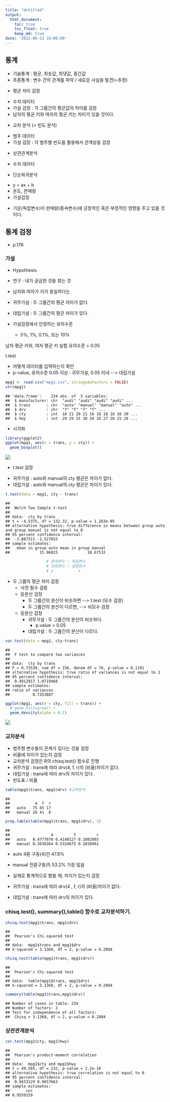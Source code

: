 ```yaml
---
title: "Untitled"
output: 
  html_document:
    toc: true
    toc_float: true
    keep_md: true
date: '2022-06-23 10:00:00'
---
```




## 통계
- 기술통계 : 평균, 최솟값, 최댓값, 중간값
- 추론통계 : 변수 간의 관계를 파악 / 새로운 사실을 발견(=추정)
 + 평균 차이 검정
  - 수치 데이터
  - 가설 검정 : 각 그룹간의 평균값의 차이를 검정
  - 남자의 평균 키와 여자의 평균 키는 차이가 있을 것이다.
  
 + 교차 분석 (= 빈도 분석)
  - 범주 데이터
  - 가설 검정 : 각 범주별 빈도를 활용해서 관계성을 검정
  
 + 상관관계분석
  - 수치 데이터
  
 + 단순회귀분석
  - y = ax + b
  - 온도, 판매량
  - 가설검정
   + 기온(독립변수)이 판매량(종속변수)에 긍정적인 혹은 부정적인 영향을 주고 있을 것이다.
   
## 통계 검정
- p.176 

### 가설
- Hypothesis
- 연구 : 내가 궁금한 것을 찾는 것
- 남자와 여자가 키가 동일하다는 

- 귀무가설 : 두 그룹간의 평균 차이가 없다. 
- 대립가설 : 두 그룹간의 평균 차이가 있다. 

- 가설검정에서 인정하는 유의수준 
  + 5%, 1%, 0.1%, 또는 10% 

남자 평균 키와, 여자 평균 키 실험
유의수준 > 0.05

t.test
- 어떻게 데이터를 입력하는지 확인
- p-value, 유의수준 0.05 이상 : 귀무가설, 0.05 이내 --> 대립가설


```r
mpg1 <- read.csv("mpg1.csv", stringsAsFactors = FALSE)
str(mpg1)
```

```
## 'data.frame':	234 obs. of  5 variables:
##  $ manufacturer: chr  "audi" "audi" "audi" "audi" ...
##  $ trans       : chr  "auto" "manual" "manual" "auto" ...
##  $ drv         : chr  "f" "f" "f" "f" ...
##  $ cty         : int  18 21 20 21 16 18 18 18 16 20 ...
##  $ hwy         : int  29 29 31 30 26 26 27 26 25 28 ...
```

- 시각화 

```r
library(ggplot2)
ggplot(mpg1, aes(x = trans, y = cty)) + 
  geom_boxplot()
```

![](/images/rmd_0623/unnamed-chunk-2-1.png)<!-- -->
 - t.test 검정
  + 귀무가설 : auto와 manual의 cty 평균은 차이가 없다. 
  + 대립가설 : auto와 manual의 cty 평균은 차이가 있다. 

```r
t.test(data = mpg1, cty ~ trans)
```

```
## 
## 	Welch Two Sample t-test
## 
## data:  cty by trans
## t = -4.5375, df = 132.32, p-value = 1.263e-05
## alternative hypothesis: true difference in means between group auto and group manual is not equal to 0
## 95 percent confidence interval:
##  -3.887311 -1.527033
## sample estimates:
##   mean in group auto mean in group manual 
##             15.96815             18.67532
```

```r
                  # 종속변수 ~ 독립변수
                  # 반응변수 ~ 설명변수
                  # y           x
```
  
- 두 그룹의 평균 차이 검정
  + 사전 필수 검증
  + 등분산 검정 
    + 두 그룹간의 분산이 비슷하면 --> t.test (모수 검정)
    + 두 그룹간의 분산이 다르면, --> 비모수 검정
  + 등분산 검정
    + 귀무가설 : 두 그룹간의 분산이 비슷하다. 
      - p.value > 0.05
    + 대립가설 : 두 그룹간의 분산이 다르다. 
  

```r
var.test(data = mpg1, cty~trans)
```

```
## 
## 	F test to compare two variances
## 
## data:  cty by trans
## F = 0.73539, num df = 156, denom df = 76, p-value = 0.1101
## alternative hypothesis: true ratio of variances is not equal to 1
## 95 percent confidence interval:
##  0.4912917 1.0719468
## sample estimates:
## ratio of variances 
##          0.7353887
```


```r
ggplot(mpg1, aes(x = cty, fill = trans)) + 
  # geom_histogram() +
  geom_density(alpha = 0.1)
```

![](/images/rmd_0623/unnamed-chunk-5-1.png)<!-- -->
### 교차분석
- 범주형 변수들이 관계가 있다는 것을 검정
- 비율에 차이가 있는지 검정
- 교차분석 검정은 R의 chisq.test() 함수로 진행
- 귀무가설 : trans에 따라 drv(4, f, r)의 (비율)차이가 없다.
- 대립가설 : trans에 따라 drv의 차이가 있다.
- 빈도표 / 비율

```r
table(mpg1$trans, mpg1$drv) #교차분석
```

```
##         
##           4  f  r
##   auto   75 65 17
##   manual 28 41  8
```

```r
prop.table(table(mpg1$trans, mpg1$drv), 1)
```

```
##         
##                  4         f         r
##   auto   0.4777070 0.4140127 0.1082803
##   manual 0.3636364 0.5324675 0.1038961
```
- auto 4륜 구동(4)인 47.8%
- manual 전륜구동(f) 53.2% 가장 많음
- 실제로 통계적으로 봤을 때, 차이가 있는지 검정

- 귀무가설 : trans에 따라 drv(4 , f, r)의 (비율)차이가 없다.
- 대립가설 : trans에 따라 drv의 차이가 있다.

### chisq.test(), summary(),table() 함수로 교차분석하기.

```r
chisq.test(mpg1$trans, mpg1$drv)
```

```
## 
## 	Pearson's Chi-squared test
## 
## data:  mpg1$trans and mpg1$drv
## X-squared = 3.1368, df = 2, p-value = 0.2084
```

```r
chisq.test(table(mpg1$trans, mpg1$drv))
```

```
## 
## 	Pearson's Chi-squared test
## 
## data:  table(mpg1$trans, mpg1$drv)
## X-squared = 3.1368, df = 2, p-value = 0.2084
```

```r
summary(table(mpg1$trans,mpg1$drv))
```

```
## Number of cases in table: 234 
## Number of factors: 2 
## Test for independence of all factors:
## 	Chisq = 3.1368, df = 2, p-value = 0.2084
```
### 상관관계분석

```r
cor.test(mpg1$cty, mpg1$hwy)
```

```
## 
## 	Pearson's product-moment correlation
## 
## data:  mpg1$cty and mpg1$hwy
## t = 49.585, df = 232, p-value < 2.2e-16
## alternative hypothesis: true correlation is not equal to 0
## 95 percent confidence interval:
##  0.9433129 0.9657663
## sample estimates:
##       cor 
## 0.9559159
```
